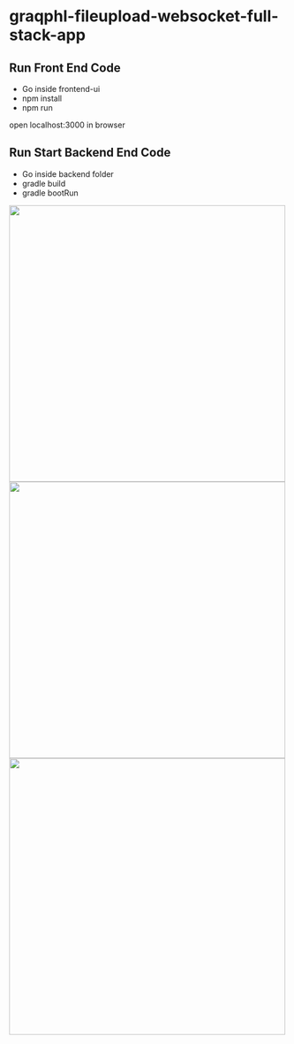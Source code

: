 # graqphl-fileupload-websocket-full-stack-app

## Run Front End Code

* Go inside frontend-ui
* npm install
* npm run

open localhost:3000 in browser


## Run Start Backend End Code

* Go inside backend folder
* gradle build
* gradle bootRun


<img src="https://user-images.githubusercontent.com/86279438/141611897-66c05e6a-6c52-4f46-ac9d-9bd658517659.png" width="500">
<img src="https://user-images.githubusercontent.com/86279438/141611901-4a854ce5-ee72-440f-b8fb-1190990dd6d6.png" width="500">
<img src="https://user-images.githubusercontent.com/86279438/141611909-20e74902-29ad-4c03-9649-9f5dbf7e9b6f.png" width="500">


